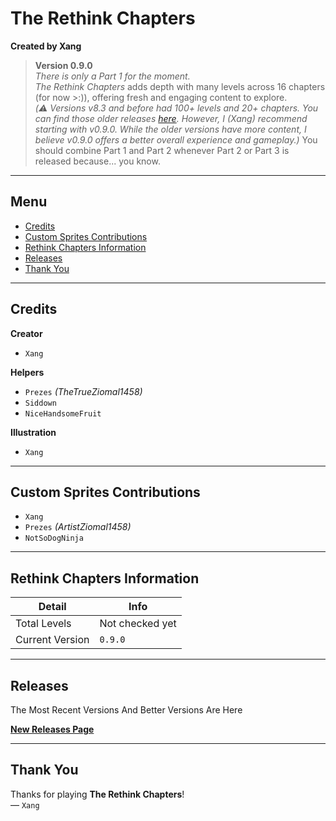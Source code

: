 # The Rethink Chapters  
**Created by Xang**

> **Version 0.9.0**  
> *There is only a Part 1 for the moment.*  
> *The Rethink Chapters* adds depth with many levels across 16 chapters (for now >:)), offering fresh and engaging content to explore.  
> *(⚠️ Versions v8.3 and before had 100+ levels and 20+ chapters. You can find those older releases [here](https://github.com/Xang-TheXang/Storyteller-Xang-Rethink-Chapters/releases). However, I (Xang) recommend starting with v0.9.0. While the older versions have more content, I believe v0.9.0 offers a better overall experience and gameplay.)*
> You should combine Part 1 and Part 2 whenever Part 2 or Part 3 is released because... you know.

---

## Menu

- [Credits](#credits)
- [Custom Sprites Contributions](#custom-sprites-contributions)
- [Rethink Chapters Information](#rethink-chapters-information)
- [Releases](#releases)
- [Thank You](#thank-you)

---

## Credits

**Creator**  
- `Xang`

**Helpers**  
- `Prezes` *(TheTrueZiomal1458)*  
- `Siddown`  
- `NiceHandsomeFruit`

**Illustration**  
- `Xang`

---

## Custom Sprites Contributions

- `Xang`  
- `Prezes` *(ArtistZiomal1458)*  
- `NotSoDogNinja`

---

## Rethink Chapters Information

| Detail           | Info             |
|------------------|------------------|
| Total Levels     | Not checked yet  |
| Current Version  | `0.9.0`          |

---

## Releases

The Most Recent Versions And Better Versions Are Here

[**New Releases Page**](https://github.com/Xang-TheXang/The-Rethink-Chapters-Xang/releases)

---

## Thank You

Thanks for playing **The Rethink Chapters**!  
— `Xang`

